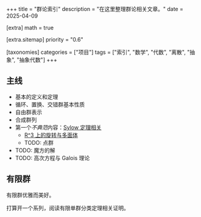 +++
title = "群论索引"
description = "在这里整理群论相关文章。"
date = 2025-04-09

[extra]
math = true

[extra.sitemap]
priority = "0.6"

[taxonomies]
categories = ["项目"]
tags = ["索引", "数学", "代数", "离散", "抽象", "抽象代数"]
+++

## 主线
- 基本的定义和定理
- 循环、置换、交错群基本性质
- 自由群表示
- 合成群列
- 第一个*不典范*内容：[Sylow 定理相关](/posts/group-theory-p1/)
	- [R^3 上的旋转与多面体](/posts/group-theory-p1-2/)
	- TODO: 点群
- TODO: 魔方的解
- TODO: 高次方程与 Galois 理论

## 有限群
有限群优雅而美好。

打算开一个系列，阅读有限单群分类定理相关证明。

